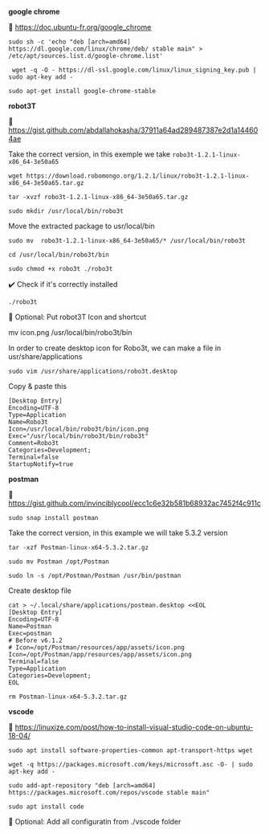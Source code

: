 **google chrome**

:link: https://doc.ubuntu-fr.org/google_chrome

```console
sudo sh -c 'echo "deb [arch=amd64] https://dl.google.com/linux/chrome/deb/ stable main" > /etc/apt/sources.list.d/google-chrome.list'
```

```console
 wget -q -O - https://dl-ssl.google.com/linux/linux_signing_key.pub | sudo apt-key add -
```

```console
sudo apt-get install google-chrome-stable
```

**robot3T**

:link: https://gist.github.com/abdallahokasha/37911a64ad289487387e2d1a144604ae

Take the correct version, in this exemple we take `robo3t-1.2.1-linux-x86_64-3e50a65`

```console
wget https://download.robomongo.org/1.2.1/linux/robo3t-1.2.1-linux-x86_64-3e50a65.tar.gz
```

```console
tar -xvzf robo3t-1.2.1-linux-x86_64-3e50a65.tar.gz
```

```console
sudo mkdir /usr/local/bin/robo3t
```

Move the extracted package to usr/local/bin

```console
sudo mv  robo3t-1.2.1-linux-x86_64-3e50a65/* /usr/local/bin/robo3t
```

```console
cd /usr/local/bin/robo3t/bin
```

```console
sudo chmod +x robo3t ./robo3t
```

:heavy_check_mark: Check if it's correctly installed

```console
./robo3t
```

:triangular_flag_on_post: Optional: Put robot3T Icon and shortcut


mv icon.png /usr/local/bin/robo3t/bin

In order to create desktop icon for Robo3t, we can make a file in usr/share/applications

```console
sudo vim /usr/share/applications/robo3t.desktop
```
Copy & paste this

```
[Desktop Entry]
Encoding=UTF-8
Type=Application
Name=Robo3t
Icon=/usr/local/bin/robo3t/bin/icon.png
Exec="/usr/local/bin/robo3t/bin/robo3t"
Comment=Robo3t 
Categories=Development;
Terminal=false
StartupNotify=true
```

**postman**

:link: https://gist.github.com/invinciblycool/ecc1c6e32b581b68932ac7452f4c911c

```console
sudo snap install postman
```

Take the correct version, in this example we will take 5.3.2 version

```console
tar -xzf Postman-linux-x64-5.3.2.tar.gz
```

```console
sudo mv Postman /opt/Postman
```

```console
sudo ln -s /opt/Postman/Postman /usr/bin/postman
```

Create desktop file

```console
cat > ~/.local/share/applications/postman.desktop <<EOL
[Desktop Entry]
Encoding=UTF-8
Name=Postman
Exec=postman
# Before v6.1.2
# Icon=/opt/Postman/resources/app/assets/icon.png
Icon=/opt/Postman/app/resources/app/assets/icon.png
Terminal=false
Type=Application
Categories=Development;
EOL
```

```console
rm Postman-linux-x64-5.3.2.tar.gz
```

**vscode**

:link: https://linuxize.com/post/how-to-install-visual-studio-code-on-ubuntu-18-04/

```console
sudo apt install software-properties-common apt-transport-https wget
```

```console
wget -q https://packages.microsoft.com/keys/microsoft.asc -O- | sudo apt-key add -
```

```console
sudo add-apt-repository "deb [arch=amd64] https://packages.microsoft.com/repos/vscode stable main"
```

```console
sudo apt install code
```

:triangular_flag_on_post: Optional: Add all configuratin from ./vscode folder



